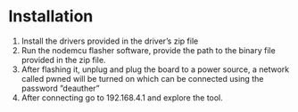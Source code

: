 # Installation

1. Install the drivers provided in the driver’s zip file
2. Run the nodemcu flasher software, provide the path to the binary file provided in the zip file.
3. After flashing it, unplug and plug the board to a power source, a network called pwned will be turned on which can be connected using the password ”deauther”
4. After connecting go to 192.168.4.1 and explore the tool.
